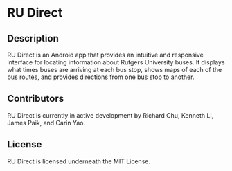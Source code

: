 # RU Direct

## Description
RU Direct is an Android app that provides an intuitive and responsive interface for locating information about Rutgers University buses. It displays what times buses are arriving at each bus stop, shows maps of each of the bus routes, and provides directions from one bus stop to another.

## Contributors
RU Direct is currently in active development by Richard Chu, Kenneth Li, James Paik, and Carin Yao.

## License
RU Direct is licensed underneath the MIT License.